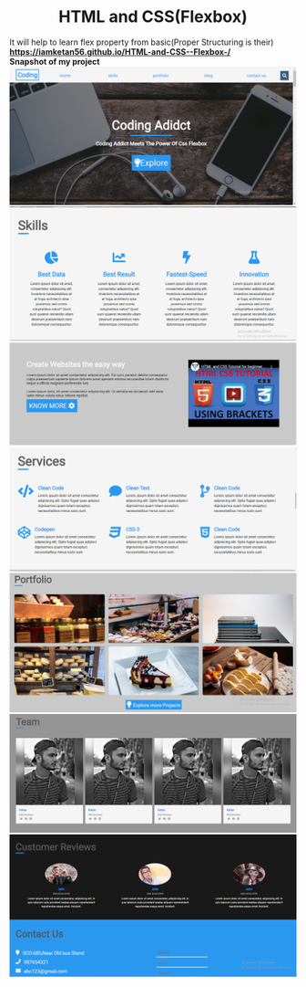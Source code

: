 <h1 align=center> HTML and CSS(Flexbox)</h1>

It will help to learn flex property from basic(Proper Structuring is their)<br>
<b>https://iamketan56.github.io/HTML-and-CSS--Flexbox-/</b><br>
<b>Snapshot of my project</b>
![](https://github.com/iamketan56/HTML-and-CSS--Flexbox-/blob/master/F1.PNG)
![](https://github.com/iamketan56/HTML-and-CSS--Flexbox-/blob/master/f2.PNG)
![](https://github.com/iamketan56/HTML-and-CSS--Flexbox-/blob/master/f3.PNG)
![](https://github.com/iamketan56/HTML-and-CSS--Flexbox-/blob/master/f4.PNG)
![](https://github.com/iamketan56/HTML-and-CSS--Flexbox-/blob/master/f5.PNG)
![](https://github.com/iamketan56/HTML-and-CSS--Flexbox-/blob/master/f6.PNG)
![](https://github.com/iamketan56/HTML-and-CSS--Flexbox-/blob/master/f7.PNG)
 
